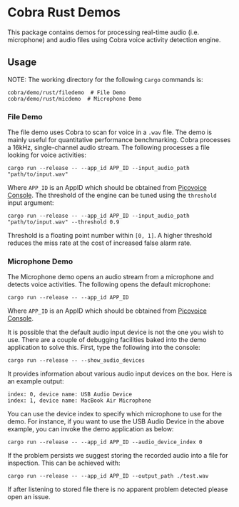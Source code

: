 # Cobra Rust Demos

This package contains demos for processing real-time audio (i.e. microphone) and audio files using Cobra voice activity detection engine.

## Usage

NOTE: The working directory for the following `Cargo` commands is:

```console
cobra/demo/rust/filedemo  # File Demo
cobra/demo/rust/micdemo  # Microphone Demo
```

### File Demo

The file demo uses Cobra to scan for voice in a `.wav` file.
The demo is mainly useful for quantitative performance benchmarking.
Cobra processes a 16kHz, single-channel audio stream.
The following processes a file looking for voice activities:

```console
cargo run --release -- --app_id APP_ID --input_audio_path "path/to/input.wav"
```

Where `APP_ID` is an AppID which should be obtained from [Picovoice Console](https://picovoice.ai/console/).
The threshold of the engine can be tuned using the `threshold` input argument:

```console
cargo run --release -- --app_id APP_ID --input_audio_path "path/to/input.wav" --threshold 0.9
```

Threshold is a floating point number within `[0, 1]`. A higher threshold reduces the miss rate at the cost of increased false alarm rate.

### Microphone Demo

The Microphone demo opens an audio stream from a microphone and detects voice activities.
The following opens the default microphone:

```console
cargo run --release -- --app_id APP_ID
```

Where `APP_ID` is an AppID which should be obtained from [Picovoice Console](https://picovoice.ai/console/).

It is possible that the default audio input device is not the one you wish to use. There are a couple
of debugging facilities baked into the demo application to solve this. First, type the following into the console:

```console
cargo run --release -- --show_audio_devices
```

It provides information about various audio input devices on the box. Here is an example output:

```console
index: 0, device name: USB Audio Device
index: 1, device name: MacBook Air Microphone
``` 

You can use the device index to specify which microphone to use for the demo. For instance, if you want to use the USB Audio Device
in the above example, you can invoke the demo application as below:

```console
cargo run --release -- --app_id APP_ID --audio_device_index 0
```

If the problem persists we suggest storing the recorded audio into a file for inspection.
This can be achieved with:

```console
cargo run --release -- --app_id APP_ID --output_path ./test.wav
```

If after listening to stored file there is no apparent problem detected please open an issue.

